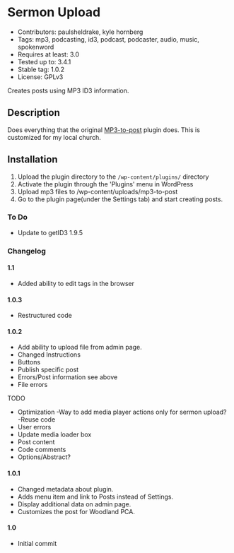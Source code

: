 # Sermon Upload
- Contributors: paulsheldrake, kyle hornberg
- Tags: mp3, podcasting, id3, podcast, podcaster, audio, music, spokenword
- Requires at least: 3.0
- Tested up to: 3.4.1
- Stable tag: 1.0.2
- License: GPLv3

Creates posts using MP3 ID3 information.

## Description

Does everything that the original [MP3-to-post](http://www.fractured-state.com/2011/09/mp3-to-post-plugin/) plugin does. This is customized for my local church.


## Installation

1. Upload the plugin directory to the `/wp-content/plugins/` directory
2. Activate the plugin through the 'Plugins' menu in WordPress
3. Upload mp3 files to /wp-content/uploads/mp3-to-post
4. Go to the plugin page(under the Settings tab) and start creating posts. 

### To Do
* Update to getID3 1.9.5

### Changelog 

#### 1.1
* Added ability to edit tags in the browser

#### 1.0.3
* Restructured code

#### 1.0.2
* Add ability to upload file from admin page.
* Changed Instructions
* Buttons
* Publish specific post
* Errors/Post information see above
* File errors

TODO
- Optimization
	-Way to add media player actions only for sermon upload?
	-Reuse code
- User errors
- Update media loader box
- Post content
- Code comments
- Options/Abstract?

#### 1.0.1
* Changed metadata about plugin.
* Adds menu item and link to Posts instead of Settings.
* Display additional data on admin page.
* Customizes the post for Woodland PCA.

#### 1.0
* Initial commit
